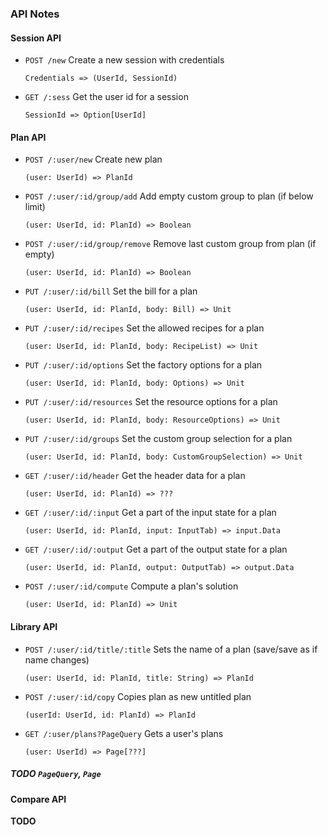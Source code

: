 ### API Notes

#### Session API

- `POST /new`
  Create a new session with credentials

    `Credentials => (UserId, SessionId)`
- `GET /:sess`
  Get the user id for a session
  
    `SessionId => Option[UserId]`


#### Plan API

- `POST /:user/new` Create new plan

    `(user: UserId) => PlanId`
- `POST /:user/:id/group/add`
  Add empty custom group to plan (if below limit)

    `(user: UserId, id: PlanId) => Boolean`
- `POST /:user/:id/group/remove`
  Remove last custom group from plan (if empty)

    `(user: UserId, id: PlanId) => Boolean`
- `PUT /:user/:id/bill`
  Set the bill for a plan

    `(user: UserId, id: PlanId, body: Bill) => Unit`
- `PUT /:user/:id/recipes`
  Set the allowed recipes for a plan

    `(user: UserId, id: PlanId, body: RecipeList) => Unit`
- `PUT /:user/:id/options`
  Set the factory options for a plan

    `(user: UserId, id: PlanId, body: Options) => Unit`
- `PUT /:user/:id/resources`
  Set the resource options for a plan

    `(user: UserId, id: PlanId, body: ResourceOptions) => Unit`
- `PUT /:user/:id/groups`
  Set the custom group selection for a plan

    `(user: UserId, id: PlanId, body: CustomGroupSelection) => Unit`
- `GET /:user/:id/header`
  Get the header data for a plan
  
    `(user: UserId, id: PlanId) => ???`
- `GET /:user/:id/:input`
  Get a part of the input state for a plan

    `(user: UserId, id: PlanId, input: InputTab) => input.Data`
- `GET /:user/:id/:output`
  Get a part of the output state for a plan

    `(user: UserId, id: PlanId, output: OutputTab) => output.Data`

- `POST /:user/:id/compute`
  Compute a plan's solution
  
    `(user: UserId, id: PlanId) => Unit`

#### Library API

- `POST /:user/:id/title/:title`
  Sets the name of a plan (save/save as if name changes)
  
    `(user: UserId, id: PlanId, title: String) => PlanId`

- `POST /:user/:id/copy`
  Copies plan as new untitled plan
  
    `(userId: UserId, id: PlanId) => PlanId`
- `GET /:user/plans?PageQuery`
  Gets a user's plans
  
    `(user: UserId) => Page[???]`

##### TODO `PageQuery`, `Page`

#### Compare API

**TODO**
